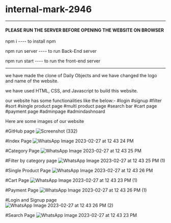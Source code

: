 # internal-mark-2946    

**************************************************************************

####   PLEASE RUN THE SERVER BEFORE OPENING THE WEBSITE ON BROWSER  ####
npm i ---- to install npm

npm run server ---- to run Back-End server 

npm run start ---- to run the front-end server
***************************************************************************

we have made the clone of Daily Objects and we have changed the logo and name of the website.

we have used HTML, CSS, and Javascript to build this website.

our website has some functionalities like the below:-
#login
#signup
#filter
#sort
#single product page
#multi product page
#search bar
#cart page
#payment page
#adminpage
#admindashnoard



Here are some images of our website


#GitHub page
![Screenshot (332)](https://user-images.githubusercontent.com/115461514/221498187-6dfa89b7-14a6-435f-a07f-86ca82fade6a.png)


#Index Page
![WhatsApp Image 2023-02-27 at 12 43 24 PM](https://user-images.githubusercontent.com/115461514/221498510-9df35a9c-0406-4010-b004-72d002460102.jpeg)

#Category Page
![WhatsApp Image 2023-02-27 at 12 43 25 PM](https://user-images.githubusercontent.com/115461514/221498532-9460d580-0ba4-498b-a555-c3df42b84608.jpeg)


#Filter by category page
![WhatsApp Image 2023-02-27 at 12 43 25 PM (1)](https://user-images.githubusercontent.com/115461514/221498551-44f855f2-a74f-4368-9b5b-c617e0f1dd6e.jpeg)


#Single Product Page
![WhatsApp Image 2023-02-27 at 12 43 26 PM](https://user-images.githubusercontent.com/115461514/221498583-06885bf8-0393-4a7d-ad3e-029c5c2afb39.jpeg)

#Cart Page
![WhatsApp Image 2023-02-27 at 12 43 23 PM (1)](https://user-images.githubusercontent.com/115461514/221499780-d7b77e9c-9701-4e2f-9ddf-c2dd567814f2.jpeg)



#Payment Page
![WhatsApp Image 2023-02-27 at 12 43 26 PM (1)](https://user-images.githubusercontent.com/115461514/221498611-af4aa5f5-3c35-4904-95ce-a5263b6b34fd.jpeg)


#Login and Signup page
![WhatsApp Image 2023-02-27 at 12 43 26 PM (2)](https://user-images.githubusercontent.com/115461514/221498645-71dbb6f2-0483-4e24-875f-45aabd0308a3.jpeg)


#Search Page
![WhatsApp Image 2023-02-27 at 12 43 23 PM](https://user-images.githubusercontent.com/115461514/221498670-1037e337-87a5-43bb-a97c-13a2381e33f8.jpeg)
